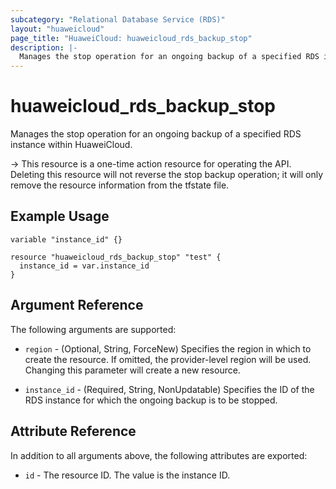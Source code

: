 ```yaml
---
subcategory: "Relational Database Service (RDS)"
layout: "huaweicloud"
page_title: "HuaweiCloud: huaweicloud_rds_backup_stop"
description: |-
  Manages the stop operation for an ongoing backup of a specified RDS instance within HuaweiCloud.
---
```


# huaweicloud_rds_backup_stop

Manages the stop operation for an ongoing backup of a specified RDS instance within HuaweiCloud.

-> This resource is a one-time action resource for operating the API.
Deleting this resource will not reverse the stop backup operation;
it will only remove the resource information from the tfstate file.

## Example Usage

```hcl
variable "instance_id" {}

resource "huaweicloud_rds_backup_stop" "test" {
  instance_id = var.instance_id
}
```

## Argument Reference

The following arguments are supported:

* `region` - (Optional, String, ForceNew) Specifies the region in which to create the resource.
  If omitted, the provider-level region will be used. Changing this parameter will create a new resource.

* `instance_id` - (Required, String, NonUpdatable) Specifies the ID of the RDS instance for which the
  ongoing backup is to be stopped.

## Attribute Reference

In addition to all arguments above, the following attributes are exported:

* `id` - The resource ID. The value is the instance ID.
